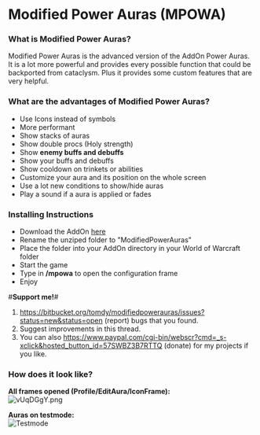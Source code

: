 # Modified Power Auras (MPOWA) #

### What is Modified Power Auras? ###

Modified Power Auras is the advanced version of the AddOn Power Auras. It is a lot more powerful and provides every possible function that could be backported from cataclysm. Plus it provides some custom features that are very helpful.


### What are the advantages of Modified Power Auras? ###

* Use Icons instead of symbols
* More performant
* Show stacks of auras
* Show double procs (Holy strength)
* Show **enemy buffs and debuffs**
* Show your buffs and debuffs
* Show cooldown on trinkets or abilities
* Customize your aura and its position on the whole screen
* Use a lot new conditions to show/hide auras
* Play a sound if a aura is applied or fades


### Installing Instructions ###

* Download the AddOn [here](https://bitbucket.org/Albea/modifiedpowerauras/downloads)
* Rename the unziped folder to "ModifiedPowerAuras"
* Place the folder into your AddOn directory in your World of Warcraft folder
* Start the game
* Type in **/mpowa** to open the configuration frame
* Enjoy



#**Support me!**#   
1. https://bitbucket.org/tomdy/modifiedpowerauras/issues?status=new&status=open (report) bugs that you found.
2. Suggest improvements in this thread. 
3. You can also https://www.paypal.com/cgi-bin/webscr?cmd=_s-xclick&hosted_button_id=57SWBZ3B7RTTQ (donate) for my projects if you like.


### How does it look like? ###

**All frames opened (Profile/EditAura/IconFrame):**  
![vUqDGgY.png](http://i.imgur.com/C0CABTb.jpg)


**Auras on testmode:**  
![Testmode](http://i.imgur.com/0CZScUt.png)